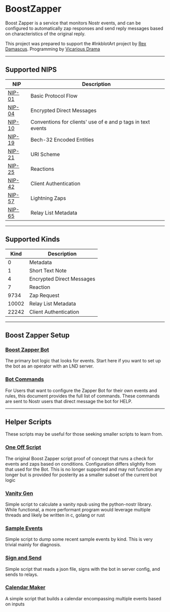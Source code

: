 # BoostZapper

Boost Zapper is a service that monitors Nostr events, and can be configured to automatically zap responses and send reply messages based on characteristics of the original reply.

This project was prepared to support the #InkblotArt project by [Rex Damascus](https://nostr.band/npub12rzunrxvx89f78h4df284lzvkjqetljkq0200p62ygwmjevx0j8qhehrv9).  Programming by [Vicarious Drama](https://nostr.band/npub1yx6pjypd4r7qh2gysjhvjd9l2km6hnm4amdnjyjw3467fy05rf0qfp7kza)

---

## Supported NIPS

| NIP | Description |
| --- | --- |
| [NIP-01](https://github.com/nostr-protocol/nips/blob/master/01.md) | Basic Protocol Flow |
| [NIP-04](https://github.com/nostr-protocol/nips/blob/master/04.md) | Encrypted Direct Messages |
| [NIP-10](https://github.com/nostr-protocol/nips/blob/master/10.md) | Conventions for clients' use of e and p tags in text events |
| [NIP-19](https://github.com/nostr-protocol/nips/blob/master/19.md) | Bech-32 Encoded Entities |
| [NIP-21](https://github.com/nostr-protocol/nips/blob/master/21.md) | URI Scheme |
| [NIP-25](https://github.com/nostr-protocol/nips/blob/master/25.md) | Reactions |
| [NIP-42](https://github.com/nostr-protocol/nips/blob/master/42.md) | Client Authentication |
| [NIP-57](https://github.com/nostr-protocol/nips/blob/master/57.md) | Lightning Zaps |
| [NIP-65](https://github.com/nostr-protocol/nips/blob/master/65.md) | Relay List Metadata |

---

## Supported Kinds

| Kind | Description |
| --- | --- |
| 0 | Metadata |
| 1 | Short Text Note |
| 4 | Encrypted Direct Messages |
| 7 | Reaction |
| 9734 | Zap Request |
| 10002 | Relay List Metadata |
| 22242 | Client Authentication |

---

## Boost Zapper Setup

### [Boost Zapper Bot](./docs/BotServer.md)
The primary bot logic that looks for events.  Start here if you want to set up the bot as an operator with an LND server.

### [Bot Commands](./docs/BotCommands.md)
For Users that want to configure the Zapper Bot for their own events and rules, this document provides the full list of commands. These commands are sent to Nostr users that direct message the bot for HELP.

---

## Helper Scripts

These scripts may be useful for those seeking smaller scripts to learn from.

### [One Off Script](./docs/BoostZapper.md)
The original Boost Zapper script proof of concept that runs a check for events and zaps based on conditions. Configuration differs slightly from that used for the Bot.  This is no longer supported and may not function any longer but is provided for posterity as a smaller subset of the current bot logic

### [Vanity Gen](./docs/vanitygen.md)
Simple script to calculate a vanity npub using the python-nostr library.  While functional, a more performant program would leverage multiple threads and likely be written in c, golang or rust

### [Sample Events](./docs/SampleEvents.md)
Simple script to dump some recent sample events by kind. This is very trivial mainly for diagnosis.

### [Sign and Send](./docs/SignAndSend.md)
Simple script that reads a json file, signs with the bot in server config, and sends to relays.

### [Calendar Maker](./docs/CalendarMaker.md)
A simple script that builds a calendar encompassing multiple events based on inputs